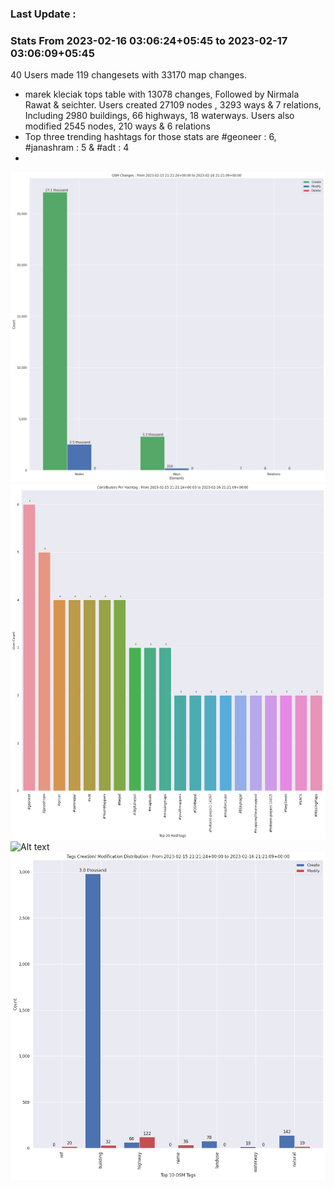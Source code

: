 ### Last Update :

### Stats From 2023-02-16 03:06:24+05:45 to 2023-02-17 03:06:09+05:45

40 Users made 119 changesets with 33170 map changes.
- marek kleciak tops table with 13078 changes, Followed by Nirmala Rawat & seichter. Users created 27109 nodes , 3293 ways & 7 relations, Including 2980 buildings, 66 highways, 18 waterways. Users also modified 2545 nodes, 210 ways & 6 relations
- Top three trending hashtags for those stats are #geoneer : 6, #janashram : 5 & #adt : 4
- 
![Alt text](./charts/osm_changes.png) 
![Alt text](./charts/users_per_hashtag.png) 
![Alt text](./charts/users_per_country.png) 
![Alt text](./charts/tags.png) 
